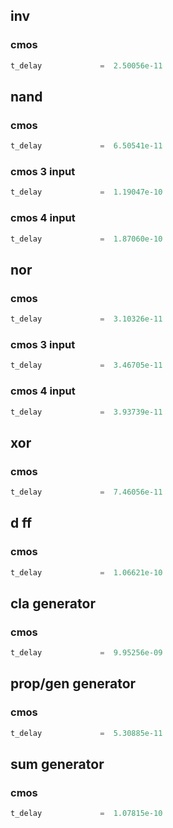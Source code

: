 ## inv

### cmos

```jsx
t_delay             =  2.50056e-11
```

## nand

### cmos

```jsx
t_delay             =  6.50541e-11
```


### cmos 3 input

```jsx
t_delay             =  1.19047e-10
```

### cmos 4 input

```jsx
t_delay             =  1.87060e-10
```

## nor

### cmos

```jsx
t_delay             =  3.10326e-11
```

### cmos 3 input

```jsx
t_delay             =  3.46705e-11
```

### cmos 4 input

```jsx
t_delay             =  3.93739e-11
```

## xor

### cmos

```jsx
t_delay             =  7.46056e-11
```

## d ff

### cmos

```jsx
t_delay             =  1.06621e-10
```


## cla generator

### cmos

```jsx
t_delay             =  9.95256e-09
```

## prop/gen generator

### cmos

```jsx
t_delay             =  5.30885e-11
```

## sum generator

### cmos

```jsx
t_delay             =  1.07815e-10
```
